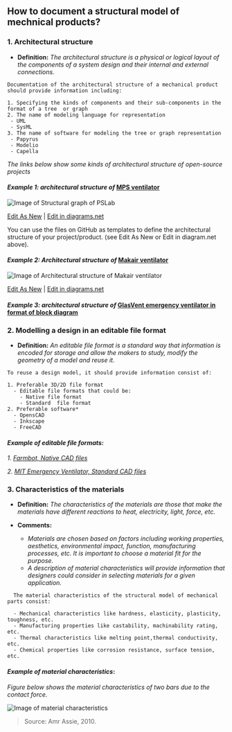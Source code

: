## **How to document a structural model of mechnical products?**

 ### **1. Architectural structure**

- **Definition:** *The architectural structure is a physical or logical layout of the components of a system design and their internal and external connections.*


 ```
Documentation of the architectural structure of a mechanical product should provide information including:
 
1. Specifying the kinds of components and their sub-components in the format of a tree  or graph
2. The name of modeling language for representation 
  - UML
  - SysML
3. The name of software for modeling the tree or graph representation
  - Papyrus
  - Modelio
  - Capella  
  ```

*The links below show some kinds of architectural structure of open-source projects*

#### *Example 1: architectural structure of* [MPS ventilator](https://www.monolithicpower.com/en/mps-open-source-ventilator)

![Image of Structural graph of PSLab](https://github.com/OPEN-NEXT/wp2.3_template/blob/main/Sources/Images/Architecture%20of%20mechanical%20structural%20model.jpg)

<a href="https://app.diagrams.net/#G1GCkQGQB4dYQCXf016Il42YpoE1dwrAtm" target="_blank">Edit As New</a> | <a href="https://app.diagrams.net/#G1GCkQGQB4dYQCXf016Il42YpoE1dwrAtm" target="_blank">Edit in diagrams.net</a>

You can use the files on GitHub as templates to define the architectural structure of your project/product. (see Edit As New or Edit in diagram.net above).


#### *Example 2: Architectural structure of* [Makair ventilator](https://github.com/makers-for-life/makair) 

![Image of Architectural structure of Makair ventilator](https://github.com/OPEN-NEXT/wp2.3_template/blob/main/Sources/Images/Architectural%20structure%20of%20makair%20ventilator.jpg)

<a href="https://app.diagrams.net/#G1DN3jEDVI9DlEGjVZ8jHI2kTvyz1dFT_O" target="_blank">Edit As New</a> | <a href="https://app.diagrams.net/#G1DN3jEDVI9DlEGjVZ8jHI2kTvyz1dFT_O">Edit in diagrams.net</a>

#### *Example 3: architectural structure of* [GlasVent emergency ventilator in format of block diagram](https://onlinelibrary.wiley.com/doi/10.1002/gch2.202000046)


### **2. Modelling a design in an editable file format**

- **Definition:** *An editable file format is a standard way that information is encoded for storage and allow the makers to study, modify the geometry of a model and reuse it.* 

 ```
To reuse a design model, it should provide information consist of:

 1. Preferable 3D/2D file format
   - Editable file formats that could be:
     - Native file format
     - Standard  file format
 2. Preferable software* 
   - OpensCAD
   - Inkscape
   - FreeCAD
  ```

#### *Example of editable file formats:* 

*1. [Farmbot, Native CAD files](https://genesis.farm.bot/v1.5/Extras/cad)*

*2. [MIT Emergency Ventilator, Standard CAD files](https://e-vent.mit.edu/resources/downloads/)*


### **3. Characteristics of the materials**

- **Definition:** *The characteristics of the materials are those that make the materials have different reactions to heat, electricity, light, force, etc.* 

- **Comments:**

  - *Materials are chosen based on factors including working properties, aesthetics, environmental impact, function, manufacturing processes, etc. It is important to choose a material fit for the purpose.*
  - *A description of material characteristics will provide information that designers could consider in selecting materials for a given application.*

```
  The material characteristics of the structural model of mechanical parts consist: 
  
  - Mechanical characteristics like hardness, elasticity, plasticity, toughness, etc. 
  - Manufacturing properties like castability, machinability rating, etc.
  - Thermal characteristics like melting point,thermal conductivity, etc.
  - Chemical properties like corrosion resistance, surface tension, etc.
  ```
  
  #### *Example of material characteristics*:
  
*Figure below shows the material characteristics of two bars due to the contact force.*

![Image of material characteristics](https://github.com/OPEN-NEXT/wp2.3_template/blob/main/Sources/Images/Material%20characteristics.jpg)

> Source: Amr Assie, 2010.
  

  ```
